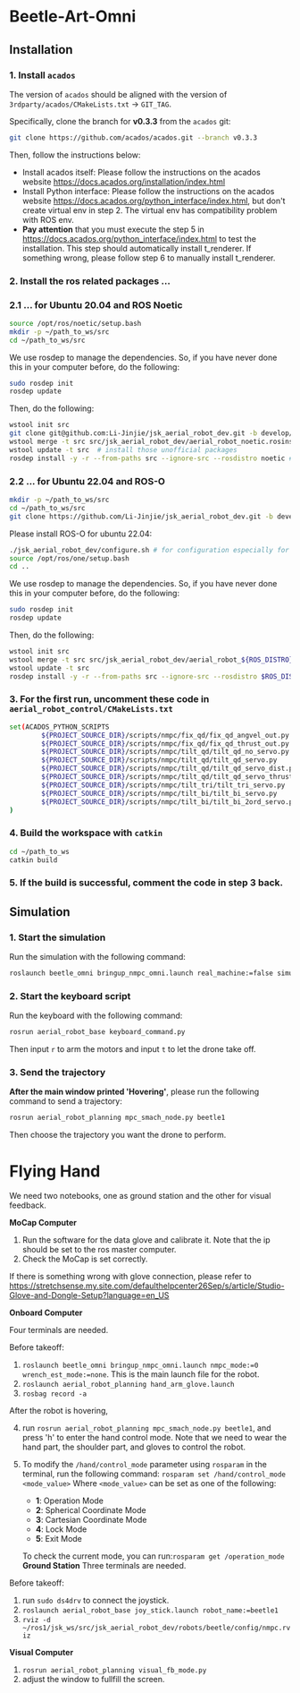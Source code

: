 # Beetle-Art-Omni

## Installation

### 1. Install `acados`

The version of `acados` should be aligned with the version of `3rdparty/acados/CMakeLists.txt` -> `GIT_TAG`.

Specifically, clone the branch for **v0.3.3** from the `acados` git:
```bash
git clone https://github.com/acados/acados.git --branch v0.3.3
```

Then, follow the instructions below:
- Install acados itself: Please follow the instructions on the acados website https://docs.acados.org/installation/index.html
- Install Python interface: Please follow the instructions on the acados website https://docs.acados.org/python_interface/index.html, but don't create virtual env in step 2. The virtual env has compatibility problem with ROS env.
- **Pay attention** that you must execute the step 5 in https://docs.acados.org/python_interface/index.html to test the installation. This step should automatically install t_renderer. If something wrong, please follow step 6 to manually install t_renderer.

### 2. Install the ros related packages ...

### 2.1 ... for Ubuntu 20.04 and ROS Noetic

```bash
source /opt/ros/noetic/setup.bash
mkdir -p ~/path_to_ws/src
cd ~/path_to_ws/src
```

We use rosdep to manage the dependencies. So,
if you have never done this in your computer before, do the following:

```bash
sudo rosdep init
rosdep update
```

Then, do the following:

```bash
wstool init src
git clone git@github.com:Li-Jinjie/jsk_aerial_robot_dev.git -b develop/MPC_tilt_mt  # -b means the branch
wstool merge -t src src/jsk_aerial_robot_dev/aerial_robot_noetic.rosinstall
wstool update -t src  # install those unofficial packages
rosdep install -y -r --from-paths src --ignore-src --rosdistro noetic # install the dependencies, aka the packages in the package.xml
```

### 2.2 ... for Ubuntu 22.04 and ROS-O

```bash
mkdir -p ~/path_to_ws/src
cd ~/path_to_ws/src
git clone https://github.com/Li-Jinjie/jsk_aerial_robot_dev.git -b develop/MPC_tilt_mt  # -b means the branch
```

Please install ROS-O for ubuntu 22.04:

```bash
./jsk_aerial_robot_dev/configure.sh # for configuration especially for ros-o in jammy
source /opt/ros/one/setup.bash
cd ..
```

We use rosdep to manage the dependencies. So, if you have never done this in your computer before, do the following:

```bash
sudo rosdep init
rosdep update
```

Then, do the following:

```bash
wstool init src
wstool merge -t src src/jsk_aerial_robot_dev/aerial_robot_${ROS_DISTRO}.rosinstall
wstool update -t src
rosdep install -y -r --from-paths src --ignore-src --rosdistro $ROS_DISTRO
```

### 3. For the first run, uncomment these code in `aerial_robot_control/CMakeLists.txt`

```bash
set(ACADOS_PYTHON_SCRIPTS
        ${PROJECT_SOURCE_DIR}/scripts/nmpc/fix_qd/fix_qd_angvel_out.py
        ${PROJECT_SOURCE_DIR}/scripts/nmpc/fix_qd/fix_qd_thrust_out.py
        ${PROJECT_SOURCE_DIR}/scripts/nmpc/tilt_qd/tilt_qd_no_servo.py
        ${PROJECT_SOURCE_DIR}/scripts/nmpc/tilt_qd/tilt_qd_servo.py
        ${PROJECT_SOURCE_DIR}/scripts/nmpc/tilt_qd/tilt_qd_servo_dist.py
        ${PROJECT_SOURCE_DIR}/scripts/nmpc/tilt_qd/tilt_qd_servo_thrust_dist.py
        ${PROJECT_SOURCE_DIR}/scripts/nmpc/tilt_tri/tilt_tri_servo.py
        ${PROJECT_SOURCE_DIR}/scripts/nmpc/tilt_bi/tilt_bi_servo.py
        ${PROJECT_SOURCE_DIR}/scripts/nmpc/tilt_bi/tilt_bi_2ord_servo.py
)
```

### 4. Build the workspace with `catkin`

```bash
cd ~/path_to_ws
catkin build
```

### 5. If the build is successful, comment the code in step 3 back.

## Simulation

### 1. Start the simulation

Run the simulation with the following command:

```bash
roslaunch beetle_omni bringup_nmpc_omni.launch real_machine:=false simulation:=True headless:=False nmpc_mode:=0
```

### 2. Start the keyboard script

Run the keyboard with the following command:

```bash
rosrun aerial_robot_base keyboard_command.py
```

Then input `r` to arm the motors and input `t` to let the drone take off.

### 3. Send the trajectory

**After the main window printed 'Hovering'**, please run the following command to send a trajectory:

```bash
rosrun aerial_robot_planning mpc_smach_node.py beetle1
```
Then choose the trajectory you want the drone to perform.

# Flying Hand

We need two notebooks, one as ground station and the other for visual feedback.

**MoCap Computer**

1. Run the software for the data glove and calibrate it. Note that the ip should be set to the ros master computer.
2. Check the MoCap is set correctly.

If there is something wrong with glove connection, please refer
to https://stretchsense.my.site.com/defaulthelpcenter26Sep/s/article/Studio-Glove-and-Dongle-Setup?language=en_US

**Onboard Computer**

Four terminals are needed.

Before takeoff:

1. `roslaunch beetle_omni bringup_nmpc_omni.launch nmpc_mode:=0 wrench_est_mode:=none`. This is the main launch file for
   the robot.
2. `roslaunch aerial_robot_planning hand_arm_glove.launch`
3. `rosbag record -a`

After the robot is hovering,

4. run `rosrun aerial_robot_planning mpc_smach_node.py beetle1`, and press 'h' to enter the hand control mode. Note that
   we need to wear the hand part, the shoulder part, and gloves to control the robot.
5. To modify the `/hand/control_mode` parameter using `rosparam` in the terminal, run the following command:
    `rosparam set /hand/control_mode <mode_value>`
    Where `<mode_value>` can be set as one of the following:
    - **1**: Operation Mode
    - **2**: Spherical Coordinate Mode
    - **3**: Cartesian Coordinate Mode
    - **4**: Lock Mode
    - **5**: Exit Mode

    To check the current mode, you can run:`rosparam get /operation_mode`
**Ground Station**
Three terminals are needed.

Before takeoff:

1. run `sudo ds4drv` to connect the joystick.
2. `roslaunch aerial_robot_base joy_stick.launch robot_name:=beetle1`
3. `rviz -d ~/ros1/jsk_ws/src/jsk_aerial_robot_dev/robots/beetle/config/nmpc.rviz`

**Visual Computer**

1. `rosrun aerial_robot_planning visual_fb_mode.py`
2. adjust the window to fullfill the screen.